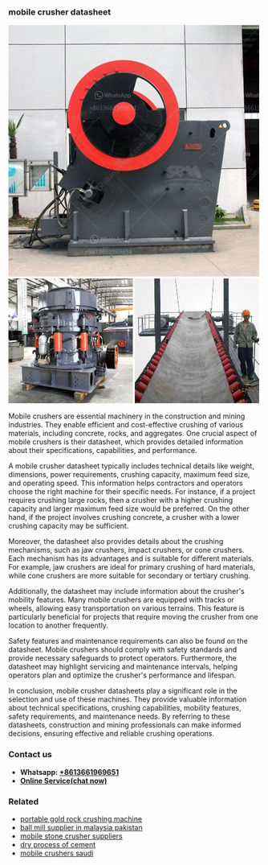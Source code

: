 <h3>mobile crusher datasheet</h3><img src='1708498103.jpg' alt=''><p>Mobile crushers are essential machinery in the construction and mining industries. They enable efficient and cost-effective crushing of various materials, including concrete, rocks, and aggregates. One crucial aspect of mobile crushers is their datasheet, which provides detailed information about their specifications, capabilities, and performance.</p><p>A mobile crusher datasheet typically includes technical details like weight, dimensions, power requirements, crushing capacity, maximum feed size, and operating speed. This information helps contractors and operators choose the right machine for their specific needs. For instance, if a project requires crushing large rocks, then a crusher with a higher crushing capacity and larger maximum feed size would be preferred. On the other hand, if the project involves crushing concrete, a crusher with a lower crushing capacity may be sufficient.</p><p>Moreover, the datasheet also provides details about the crushing mechanisms, such as jaw crushers, impact crushers, or cone crushers. Each mechanism has its advantages and is suitable for different materials. For example, jaw crushers are ideal for primary crushing of hard materials, while cone crushers are more suitable for secondary or tertiary crushing.</p><p>Additionally, the datasheet may include information about the crusher's mobility features. Many mobile crushers are equipped with tracks or wheels, allowing easy transportation on various terrains. This feature is particularly beneficial for projects that require moving the crusher from one location to another frequently.</p><p>Safety features and maintenance requirements can also be found on the datasheet. Mobile crushers should comply with safety standards and provide necessary safeguards to protect operators. Furthermore, the datasheet may highlight servicing and maintenance intervals, helping operators plan and optimize the crusher's performance and lifespan.</p><p>In conclusion, mobile crusher datasheets play a significant role in the selection and use of these machines. They provide valuable information about technical specifications, crushing capabilities, mobility features, safety requirements, and maintenance needs. By referring to these datasheets, construction and mining professionals can make informed decisions, ensuring effective and reliable crushing operations.</p><h3>Contact us</h3><ul><li><strong>Whatsapp:&nbsp;<a href="https://wa.me/8613661969651">+8613661969651</a></strong></li><li><a href="https://swt.shibang-china.com/?git&amp;zhl&amp;mobile crusher datasheet"><strong>Online Service(chat now)</strong></a></li></ul><h3>Related</h3><ul><li><a href='portable gold rock crushing machine.md'>portable gold rock crushing machine</a></li><li><a href='ball mill supplier in malaysia pakistan.md'>ball mill supplier in malaysia pakistan</a></li><li><a href='mobile stone crusher suppliers.md'>mobile stone crusher suppliers</a></li><li><a href='dry process of cement.md'>dry process of cement</a></li><li><a href='mobile crushers saudi.md'>mobile crushers saudi</a></li></ul>